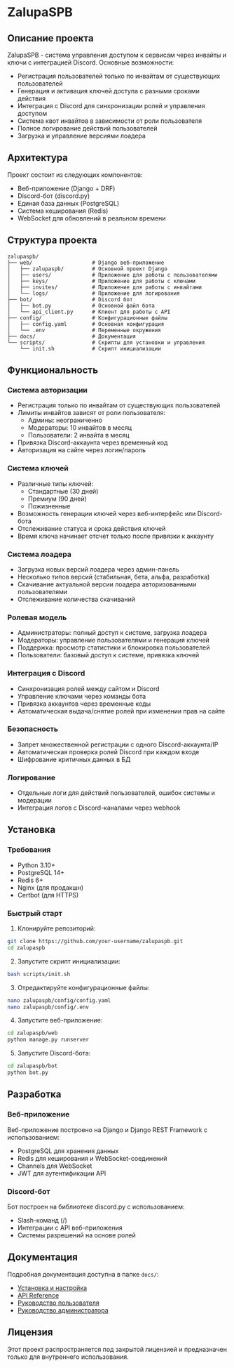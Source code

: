 # ZalupaSPB

## Описание проекта
ZalupaSPB - система управления доступом к сервисам через инвайты и ключи с интеграцией Discord. Основные возможности:

- Регистрация пользователей только по инвайтам от существующих пользователей
- Генерация и активация ключей доступа с разными сроками действия
- Интеграция с Discord для синхронизации ролей и управления доступом
- Система квот инвайтов в зависимости от роли пользователя
- Полное логирование действий пользователей
- Загрузка и управление версиями лоадера

## Архитектура
Проект состоит из следующих компонентов:
- Веб-приложение (Django + DRF)
- Discord-бот (discord.py)
- Единая база данных (PostgreSQL)
- Система кеширования (Redis)
- WebSocket для обновлений в реальном времени

## Структура проекта
```
zalupaspb/
├── web/                   # Django веб-приложение
│   ├── zalupaspb/         # Основной проект Django
│   ├── users/             # Приложение для работы с пользователями
│   ├── keys/              # Приложение для работы с ключами
│   ├── invites/           # Приложение для работы с инвайтами
│   └── logs/              # Приложение для логирования
├── bot/                   # Discord бот
│   ├── bot.py             # Основной файл бота
│   └── api_client.py      # Клиент для работы с API
├── config/                # Конфигурационные файлы
│   ├── config.yaml        # Основная конфигурация
│   └── .env               # Переменные окружения
├── docs/                  # Документация
└── scripts/               # Скрипты для установки и управления
    └── init.sh            # Скрипт инициализации
```

## Функциональность

### Система авторизации
- Регистрация только по инвайтам от существующих пользователей
- Лимиты инвайтов зависят от роли пользователя:
  - Админы: неограниченно
  - Модераторы: 10 инвайтов в месяц
  - Пользователи: 2 инвайта в месяц
- Привязка Discord-аккаунта через временный код
- Авторизация на сайте через логин/пароль

### Система ключей
- Различные типы ключей:
  - Стандартные (30 дней)
  - Премиум (90 дней)
  - Пожизненные
- Возможность генерации ключей через веб-интерфейс или Discord-бота
- Отслеживание статуса и срока действия ключей
- Время ключа начинает отсчет только после привязки к аккаунту

### Система лоадера
- Загрузка новых версий лоадера через админ-панель
- Несколько типов версий (стабильная, бета, альфа, разработка)
- Скачивание актуальной версии лоадера авторизованными пользователями
- Отслеживание количества скачиваний

### Ролевая модель
- Администраторы: полный доступ к системе, загрузка лоадера
- Модераторы: управление пользователями и генерация ключей
- Поддержка: просмотр статистики и блокировка пользователей
- Пользователи: базовый доступ к системе, привязка ключей

### Интеграция с Discord
- Синхронизация ролей между сайтом и Discord
- Управление ключами через команды бота
- Привязка аккаунтов через временные коды
- Автоматическая выдача/снятие ролей при изменении прав на сайте

### Безопасность
- Запрет множественной регистрации с одного Discord-аккаунта/IP
- Автоматическая проверка ролей Discord при каждом входе
- Шифрование критичных данных в БД

### Логирование
- Отдельные логи для действий пользователей, ошибок системы и модерации
- Интеграция логов с Discord-каналами через webhook

## Установка

### Требования
- Python 3.10+
- PostgreSQL 14+
- Redis 6+
- Nginx (для продакшн)
- Certbot (для HTTPS)

### Быстрый старт
1. Клонируйте репозиторий:
```bash
git clone https://github.com/your-username/zalupaspb.git
cd zalupaspb
```

2. Запустите скрипт инициализации:
```bash
bash scripts/init.sh
```

3. Отредактируйте конфигурационные файлы:
```bash
nano zalupaspb/config/config.yaml
nano zalupaspb/config/.env
```

4. Запустите веб-приложение:
```bash
cd zalupaspb/web
python manage.py runserver
```

5. Запустите Discord-бота:
```bash
cd zalupaspb/bot
python bot.py
```

## Разработка

### Веб-приложение
Веб-приложение построено на Django и Django REST Framework с использованием:
- PostgreSQL для хранения данных
- Redis для кеширования и WebSocket-соединений
- Channels для WebSocket
- JWT для аутентификации API

### Discord-бот
Бот построен на библиотеке discord.py с использованием:
- Slash-команд (/)
- Интеграции с API веб-приложения
- Системы разрешений на основе ролей

## Документация
Подробная документация доступна в папке `docs/`:
- [Установка и настройка](docs/installation.md)
- [API Reference](docs/api.md)
- [Руководство пользователя](docs/user-guide.md)
- [Руководство администратора](docs/admin-guide.md)

## Лицензия
Этот проект распространяется под закрытой лицензией и предназначен только для внутреннего использования. 
